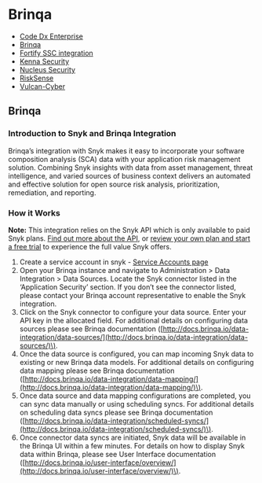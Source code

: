 # Brinqa

* [ Code Dx Enterprise](https://github.com/snyk/user-docs/tree/53fce7f51125484bfae446936b09a98076f1d418/hc/en-us/articles/360018848798--Code-Dx-Enterprise/README.md)
* [ Brinqa](https://github.com/snyk/user-docs/tree/53fce7f51125484bfae446936b09a98076f1d418/hc/en-us/articles/360012728717-Brinqa/README.md)
* [ Fortify SSC integration](https://github.com/snyk/user-docs/tree/53fce7f51125484bfae446936b09a98076f1d418/hc/en-us/articles/360005507838-Fortify-SSC-integration/README.md)
* [ Kenna Security](https://github.com/snyk/user-docs/tree/53fce7f51125484bfae446936b09a98076f1d418/hc/en-us/articles/360013620217-Kenna-Security/README.md)
* [ Nucleus Security](https://github.com/snyk/user-docs/tree/53fce7f51125484bfae446936b09a98076f1d418/hc/en-us/articles/360012502818-Nucleus-Security/README.md)
* [ RiskSense](https://github.com/snyk/user-docs/tree/53fce7f51125484bfae446936b09a98076f1d418/hc/en-us/articles/360015069418-RiskSense/README.md)
* [ Vulcan-Cyber](https://github.com/snyk/user-docs/tree/53fce7f51125484bfae446936b09a98076f1d418/hc/en-us/articles/360012981478-Vulcan-Cyber/README.md)

## Brinqa

### Introduction to Snyk and Brinqa Integration

Brinqa’s integration with Snyk makes it easy to incorporate your software composition analysis \(SCA\) data with your application risk management solution. Combining Snyk insights with data from asset management, threat intelligence, and varied sources of business context delivers an automated and effective solution for open source risk analysis, prioritization, remediation, and reporting.

### How it Works

**Note:** This integration relies on the Snyk API which is only available to paid Snyk plans. [Find out more about the API](https://snyk.docs.apiary.io/#), or [review your own plan and start a free trial](https://app.snyk.io/manage/billing) to experience the full value Snyk offers.

1. Create a service account in snyk - [Service Accounts page](https://support.snyk.io/hc/en-us/articles/360004037597)
2. Open your Brinqa instance and navigate to Administration &gt; Data Integration &gt; Data Sources. Locate the Snyk connector listed in the ‘Application Security’ section. If you don’t see the connector listed, please contact your Brinqa account representative to enable the Snyk integration.
3. Click on the Snyk connector to configure your data source. Enter your API key in the allocated field. For additional details on configuring data sources please see Brinqa documentation \([http://docs.brinqa.io/data-integration/data-sources/](http://docs.brinqa.io/data-integration/data-sources/)\).
4. Once the data source is configured, you can map incoming Snyk data to existing or new Brinqa data models. For additional details on configuring data mapping please see Brinqa documentation \([http://docs.brinqa.io/data-integration/data-mapping/](http://docs.brinqa.io/data-integration/data-mapping/)\).
5. Once data source and data mapping configurations are completed, you can sync data manually or using scheduling syncs. For additional details on scheduling data syncs please see Brinqa documentation \([http://docs.brinqa.io/data-integration/scheduled-syncs/](http://docs.brinqa.io/data-integration/scheduled-syncs/)\).
6. Once connector data syncs are initiated, Snyk data will be available in the Brinqa UI within a few minutes. For details on how to display Snyk data within Brinqa, please see User Interface documentation \([http://docs.brinqa.io/user-interface/overview/](http://docs.brinqa.io/user-interface/overview/)\).

